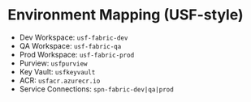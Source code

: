 # Environment Mapping (USF-style)

- Dev Workspace: `usf-fabric-dev`
- QA Workspace: `usf-fabric-qa`
- Prod Workspace: `usf-fabric-prod`
- Purview: `usfpurview`
- Key Vault: `usfkeyvault`
- ACR: `usfacr.azurecr.io`
- Service Connections: `spn-fabric-dev|qa|prod`
